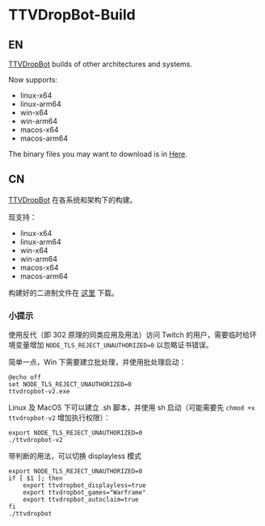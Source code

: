 # TTVDropBot-Build

## EN

[TTVDropBot](https://github.com/Zaarrg/TTVDropBot) builds of other architectures and systems.

Now supports:
* linux-x64
* linux-arm64
* win-x64
* win-arm64
* macos-x64
* macos-arm64

The binary files you may want to download is in [Here](https://sffxzzp-nightly.vercel.app/TTVDropBot-Build).

## CN

[TTVDropBot](https://github.com/Zaarrg/TTVDropBot) 在各系统和架构下的构建。

现支持：
* linux-x64
* linux-arm64
* win-x64
* win-arm64
* macos-x64
* macos-arm64

构建好的二进制文件在 [这里](https://sffxzzp-nightly.vercel.app/TTVDropBot-Build) 下载。

### 小提示

使用反代（即 302 原理的同类应用及用法）访问 Twitch 的用户，需要临时给环境变量增加 `NODE_TLS_REJECT_UNAUTHORIZED=0` 以忽略证书错误。

简单一点，Win 下需要建立批处理，并使用批处理启动：

``` batch
@echo off
set NODE_TLS_REJECT_UNAUTHORIZED=0
ttvdropbot-v2.exe
```

Linux 及 MacOS 下可以建立 .sh 脚本，并使用 sh 启动（可能需要先 `chmod +x ttvdropbot-v2` 增加执行权限）：

``` shell
export NODE_TLS_REJECT_UNAUTHORIZED=0
./ttvdropbot-v2
```

带判断的用法，可以切换 displayless 模式
``` shell
export NODE_TLS_REJECT_UNAUTHORIZED=0
if [ $1 ]; then
	export ttvdropbot_displayless=true
	export ttvdropbot_games="Warframe"
	export ttvdropbot_autoclaim=true
fi
./ttvdropbot
```
